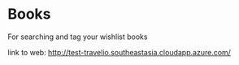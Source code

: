 # Books

For searching and tag your wishlist books

link to web: http://test-travelio.southeastasia.cloudapp.azure.com/